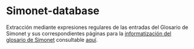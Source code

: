 # Simonet-database


Extracción mediante expresiones regulares de las entradas del Glosario de Simonet y sus correspondientes páginas para la [informatización del glosario de Simonet](https://github.com/ni-vera/Simonet-webapp) consultable [aquí](https://simonet2.azurewebsites.net/).
